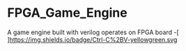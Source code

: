 # FPGA_Game_Engine
A game engine built with verilog operates on FPGA board
-[ ]https://img.shields.io/badge/Ctrl-C%2BV-yellowgreen.svg

